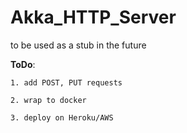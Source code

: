 # Akka_HTTP_Server
to be used as a stub in the future

<strong>ToDo</strong>: 


    1. add POST, PUT requests 
        
    2. wrap to docker
   
    3. deploy on Heroku/AWS